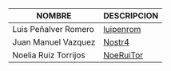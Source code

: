 | NOMBRE | DESCRIPCION |
| --- | --- |
| Luis Peñalver Romero | [luipenrom](https://github.com/luipenrom) |
| Juan Manuel Vazquez | [Nostr4](https://github.com/Nostr4) |
| Noelia Ruiz Torrijos | [NoeRuiTor](https://github.com/NoeRuiTor) |

